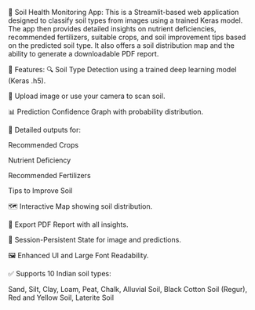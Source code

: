 🌱 Soil Health Monitoring App:
This is a Streamlit-based web application designed to classify soil types from images using a trained Keras model. The app then provides detailed insights on nutrient deficiencies, recommended fertilizers, suitable crops, and soil improvement tips based on the predicted soil type. It also offers a soil distribution map and the ability to generate a downloadable PDF report.

🚀 Features:
🔍 Soil Type Detection using a trained deep learning model (Keras .h5).

📸 Upload image or use your camera to scan soil.

📊 Prediction Confidence Graph with probability distribution.

📌 Detailed outputs for:

Recommended Crops

Nutrient Deficiency

Recommended Fertilizers

Tips to Improve Soil

🗺️ Interactive Map showing soil distribution.

📄 Export PDF Report with all insights.

🧠 Session-Persistent State for image and predictions.

🖼️ Enhanced UI and Large Font Readability.

✅ Supports 10 Indian soil types:

Sand, Silt, Clay, Loam, Peat, Chalk, Alluvial Soil, Black Cotton Soil (Regur), Red and Yellow Soil, Laterite Soil
